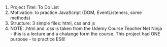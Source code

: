 1. Project Titel: To Do List 
2. Motivation: to practice JavaScript (DOM, EventListeners, some methods)
3. Structure: 3 simple files: html, css and js
4. NOTE: .html and .css is taken from the Udemy Course Teacher Net Ninja - this is a lecture and a chalange form the course. This project had ONE purpose - to practice ES6!
